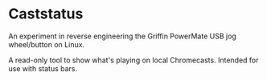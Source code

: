 Caststatus
======

An experiment in reverse engineering the Griffin PowerMate USB jog
wheel/button on Linux.

A read-only tool to show what's playing on local Chromecasts. Intended for use
with status bars.

